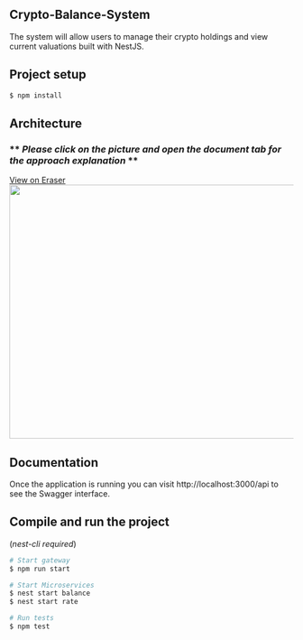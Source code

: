 ## Crypto-Balance-System

The system will allow users to manage their crypto holdings and view current valuations built with NestJS.

## Project setup

```bash
$ npm install
```

## Architecture
### ** *Please click on the picture and open the document tab for the approach explanation* **
<a href="https://app.eraser.io/workspace/nCeo9GJ8W4I2jVVdPZst?elements=PsIDxAlSMNf4pEHxKFnT9Q">View on Eraser<br /><img src="https://app.eraser.io/workspace/nCeo9GJ8W4I2jVVdPZst/preview?elements=PsIDxAlSMNf4pEHxKFnT9Q&type=embed" width=750 height=450/></a>

## Documentation

Once the application is running you can visit http://localhost:3000/api to see the Swagger interface.

## Compile and run the project

(_nest-cli required_)

```bash
# Start gateway
$ npm run start

# Start Microservices
$ nest start balance
$ nest start rate

# Run tests
$ npm test
```

